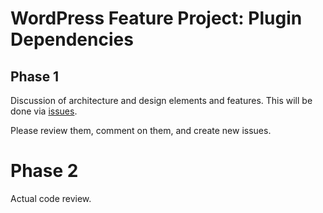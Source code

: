 # WordPress Feature Project: Plugin Dependencies

## Phase 1

Discussion of architecture and design elements and features. This will be done via [issues](https://github.com/WordPress/wp-plugin-dependencies/issues).

Please review them, comment on them, and create new issues.

# Phase 2

Actual code review.
